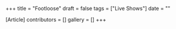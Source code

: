 +++
title = "Footloose"
draft = false
tags = ["Live Shows"]
date = ""

[Article]
contributors = []
gallery = []
+++